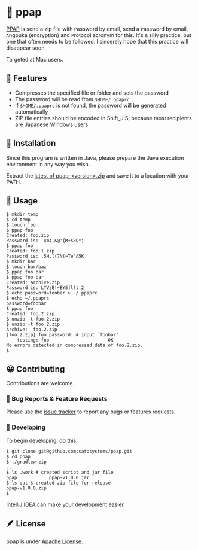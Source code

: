 # 🕺 ppap

[PPAP](https://ja.wikipedia.org/wiki/PPAP_(%E3%82%BB%E3%82%AD%E3%83%A5%E3%83%AA%E3%83%86%E3%82%A3)) is send a zip file with `P`assword by email, send a `P`assword by email, `A`ngouka (encryption) and `P`rotocol acronym for this.
It's a silly practice, but one that often needs to be followed.
I sincerely hope that this practice will disappear soon.

Targeted at Mac users.

## 🚀 Features

- Compresses the specified file or folder and sets the password
- The password will be read from `$HOME/.ppaprc`
- If `$HOME/.ppaprc` is not found, the password will be generated automatically
- ZIP file entries should be encoded in Shift_JIS, because most recipients are Japanese Windows users

## 🎉 Installation

Since this program is written in Java, please prepare the Java execution environment in any way you wish.

Extract the [latest of ppap-&lt;version&gt;.zip](https://github.com/satosystems/ppap/releases) and save it to a location with your PATH.

## 🤔 Usage

```shell-session
$ mkdir temp
$ cd temp
$ touch foo
$ ppap foo
Created: foo.zip
Password is: `xm4_&@'{M+$8Q*j
$ ppap foo
Created: foo.1.zip
Password is: ,5H,((7%(=Te'A5K
$ mkdir bar
$ touch bar/baz
$ ppap foo bar
$ ppap foo bar
Created: archive.zip
Password is: LYVzE!~EY5]l?t.2
$ echo password=foobar > ~/.ppaprc
$ echo ~/.ppaprc
password=foobar
$ ppap foo
Created: foo.2.zip
$ unzip -t foo.2.zip
$ unzip -t foo.2.zip
Archive:  foo.2.zip
[foo.2.zip] foo password: # input `foobar'
    testing: foo                      OK
No errors detected in compressed data of foo.2.zip.
$
```

## 😀 Contributing

Contributions are welcome.

### 📝 Bug Reports & Feature Requests

Please use the [issue tracker](https://github.com/satosystems/ppap/issues) to report any bugs or features requests.

### 🍳 Developing

To begin developing, do this:

```shell-session
$ git clone git@github.com:satosystems/ppap.git
$ cd ppap
$ ./gradlew zip
...
$ ls .work # created script and jar file
ppap			ppap-v1.0.0.jar
$ ls out $ created zip file for release
ppap-v1.0.0.zip
$
```

[IntelliJ IDEA](https://www.jetbrains.com/idea/download/) can make your development easier.

## 🪶 License

ppap is under [Apache License](http://www.apache.org/licenses/LICENSE-2.0).
